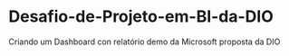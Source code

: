 # Desafio-de-Projeto-em-BI-da-DIO
Criando um Dashboard con relatório demo da  Microsoft proposta da DIO
